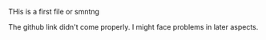 THis is a first file or smntng

The github link didn't come properly. I might face problems in later aspects.
